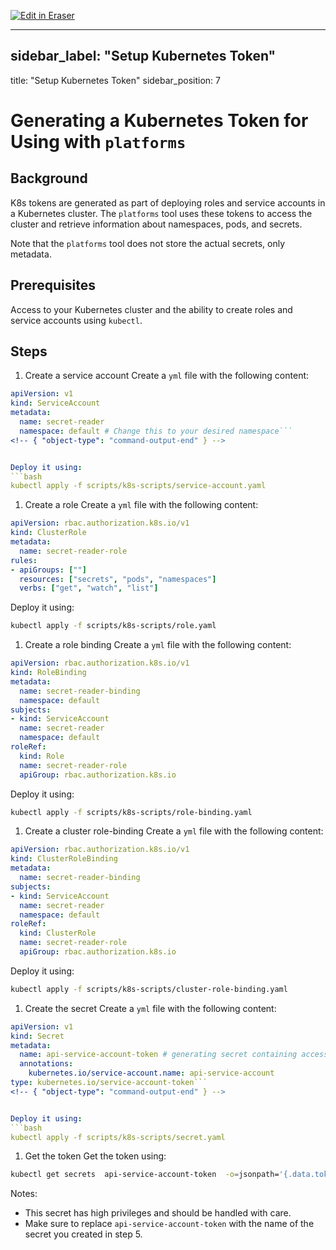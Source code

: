 <p><a target="_blank" href="https://app.eraser.io/workspace/CgAg8DT6sTK0UTzHK11F" id="edit-in-eraser-github-link"><img alt="Edit in Eraser" src="https://firebasestorage.googleapis.com/v0/b/second-petal-295822.appspot.com/o/images%2Fgithub%2FOpen%20in%20Eraser.svg?alt=media&amp;token=968381c8-a7e7-472a-8ed6-4a6626da5501"></a></p>

---

## sidebar_label: "Setup Kubernetes Token"
title: "Setup Kubernetes Token"
sidebar_position: 7
# Generating a Kubernetes Token for Using with `platforms` 
## Background
K8s tokens are generated as part of deploying roles and service accounts in a Kubernetes cluster.
The `platforms` tool uses these tokens to access the cluster and retrieve information about namespaces, pods, and secrets.

Note that the `platforms` tool does not store the actual secrets, only metadata.

## Prerequisites
Access to your Kubernetes cluster and the ability to create roles and service accounts using `kubectl`.

## Steps
1. Create a service account
Create a `yml`  file with the following content:
```yml
apiVersion: v1
kind: ServiceAccount
metadata:
  name: secret-reader
  namespace: default # Change this to your desired namespace```
<!-- { "object-type": "command-output-end" } -->


Deploy it using:
```bash
kubectl apply -f scripts/k8s-scripts/service-account.yaml
```
1. Create a role
Create a `yml`  file with the following content:
```yml
apiVersion: rbac.authorization.k8s.io/v1
kind: ClusterRole
metadata:
  name: secret-reader-role
rules:
- apiGroups: [""]
  resources: ["secrets", "pods", "namespaces"]
  verbs: ["get", "watch", "list"]
```
Deploy it using:

```bash
kubectl apply -f scripts/k8s-scripts/role.yaml
```
1. Create a role binding
Create a `yml`  file with the following content:
```yml
apiVersion: rbac.authorization.k8s.io/v1
kind: RoleBinding
metadata:
  name: secret-reader-binding
  namespace: default
subjects:
- kind: ServiceAccount
  name: secret-reader
  namespace: default
roleRef:
  kind: Role
  name: secret-reader-role
  apiGroup: rbac.authorization.k8s.io
```
Deploy it using:

```bash
kubectl apply -f scripts/k8s-scripts/role-binding.yaml
```
1. Create a cluster role-binding
Create a `yml`  file with the following content:
```yml
apiVersion: rbac.authorization.k8s.io/v1
kind: ClusterRoleBinding
metadata:
  name: secret-reader-binding
subjects:
- kind: ServiceAccount
  name: secret-reader
  namespace: default
roleRef:
  kind: ClusterRole
  name: secret-reader-role
  apiGroup: rbac.authorization.k8s.io
```
Deploy it using:

```bash
kubectl apply -f scripts/k8s-scripts/cluster-role-binding.yaml
```
1. Create the secret
Create a `yml`  file with the following content:
```yml
apiVersion: v1
kind: Secret
metadata:
  name: api-service-account-token # generating secret containing access token for service account 
  annotations:
    kubernetes.io/service-account.name: api-service-account
type: kubernetes.io/service-account-token```
<!-- { "object-type": "command-output-end" } -->


Deploy it using:
```bash
kubectl apply -f scripts/k8s-scripts/secret.yaml
```
1. Get the token
Get the token using:
```bash
kubectl get secrets  api-service-account-token  -o=jsonpath='{.data.token}' |  base64 -D
```
Notes:

- This secret has high privileges and should be handled with care.
- Make sure to replace `api-service-account-token`  with the name of the secret you created in step 5.




<!--- Eraser file: https://app.eraser.io/workspace/CgAg8DT6sTK0UTzHK11F --->